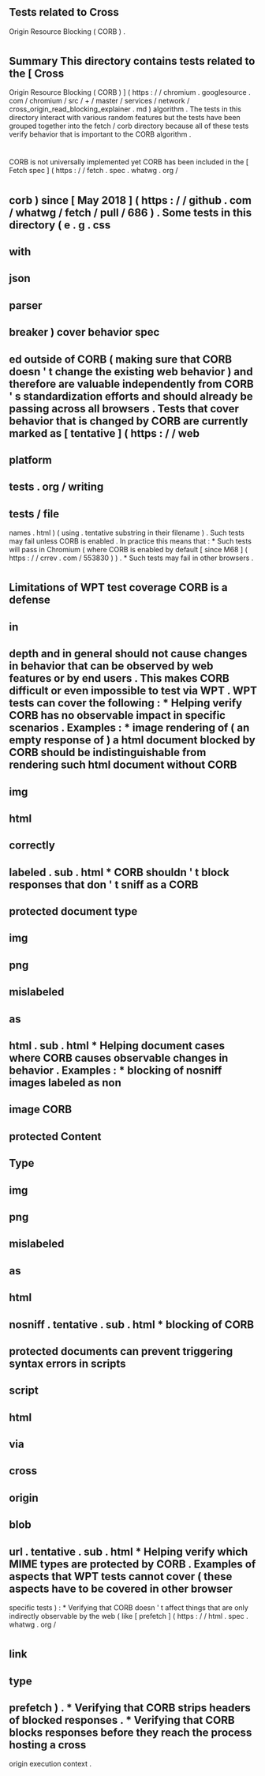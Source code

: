 #
Tests
related
to
Cross
-
Origin
Resource
Blocking
(
CORB
)
.
#
#
#
Summary
This
directory
contains
tests
related
to
the
[
Cross
-
Origin
Resource
Blocking
(
CORB
)
]
(
https
:
/
/
chromium
.
googlesource
.
com
/
chromium
/
src
/
+
/
master
/
services
/
network
/
cross_origin_read_blocking_explainer
.
md
)
algorithm
.
The
tests
in
this
directory
interact
with
various
random
features
but
the
tests
have
been
grouped
together
into
the
fetch
/
corb
directory
because
all
of
these
tests
verify
behavior
that
is
important
to
the
CORB
algorithm
.
#
#
#
CORB
is
not
universally
implemented
yet
CORB
has
been
included
in
the
[
Fetch
spec
]
(
https
:
/
/
fetch
.
spec
.
whatwg
.
org
/
#
corb
)
since
[
May
2018
]
(
https
:
/
/
github
.
com
/
whatwg
/
fetch
/
pull
/
686
)
.
Some
tests
in
this
directory
(
e
.
g
.
css
-
with
-
json
-
parser
-
breaker
)
cover
behavior
spec
-
ed
outside
of
CORB
(
making
sure
that
CORB
doesn
'
t
change
the
existing
web
behavior
)
and
therefore
are
valuable
independently
from
CORB
'
s
standardization
efforts
and
should
already
be
passing
across
all
browsers
.
Tests
that
cover
behavior
that
is
changed
by
CORB
are
currently
marked
as
[
tentative
]
(
https
:
/
/
web
-
platform
-
tests
.
org
/
writing
-
tests
/
file
-
names
.
html
)
(
using
.
tentative
substring
in
their
filename
)
.
Such
tests
may
fail
unless
CORB
is
enabled
.
In
practice
this
means
that
:
*
Such
tests
will
pass
in
Chromium
(
where
CORB
is
enabled
by
default
[
since
M68
]
(
https
:
/
/
crrev
.
com
/
553830
)
)
.
*
Such
tests
may
fail
in
other
browsers
.
#
#
#
Limitations
of
WPT
test
coverage
CORB
is
a
defense
-
in
-
depth
and
in
general
should
not
cause
changes
in
behavior
that
can
be
observed
by
web
features
or
by
end
users
.
This
makes
CORB
difficult
or
even
impossible
to
test
via
WPT
.
WPT
tests
can
cover
the
following
:
*
Helping
verify
CORB
has
no
observable
impact
in
specific
scenarios
.
Examples
:
*
image
rendering
of
(
an
empty
response
of
)
a
html
document
blocked
by
CORB
should
be
indistinguishable
from
rendering
such
html
document
without
CORB
-
img
-
html
-
correctly
-
labeled
.
sub
.
html
*
CORB
shouldn
'
t
block
responses
that
don
'
t
sniff
as
a
CORB
-
protected
document
type
-
img
-
png
-
mislabeled
-
as
-
html
.
sub
.
html
*
Helping
document
cases
where
CORB
causes
observable
changes
in
behavior
.
Examples
:
*
blocking
of
nosniff
images
labeled
as
non
-
image
CORB
-
protected
Content
-
Type
-
img
-
png
-
mislabeled
-
as
-
html
-
nosniff
.
tentative
.
sub
.
html
*
blocking
of
CORB
-
protected
documents
can
prevent
triggering
syntax
errors
in
scripts
-
script
-
html
-
via
-
cross
-
origin
-
blob
-
url
.
tentative
.
sub
.
html
*
Helping
verify
which
MIME
types
are
protected
by
CORB
.
Examples
of
aspects
that
WPT
tests
cannot
cover
(
these
aspects
have
to
be
covered
in
other
browser
-
specific
tests
)
:
*
Verifying
that
CORB
doesn
'
t
affect
things
that
are
only
indirectly
observable
by
the
web
(
like
[
prefetch
]
(
https
:
/
/
html
.
spec
.
whatwg
.
org
/
#
link
-
type
-
prefetch
)
.
*
Verifying
that
CORB
strips
headers
of
blocked
responses
.
*
Verifying
that
CORB
blocks
responses
before
they
reach
the
process
hosting
a
cross
-
origin
execution
context
.
